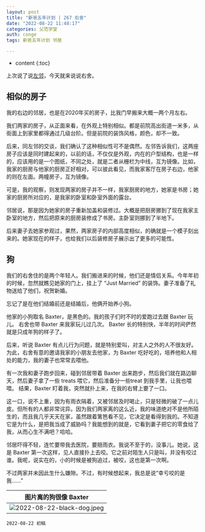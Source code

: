 ```yaml
---
layout: post
title: "新爸五年计划 | 267 右舍"
date: "2022-08-22 11:48:17"
categories: 父范学堂
auth: conge
tags: 新爸五年计划 邻居

---
```

* content
{:toc}

上次说了说[左邻](/2022/08/13/NewDaddy-neighbourhood/)，今天就来说说右舍。




## 相似的房子

我的右边的邻居，也是在2020年买的房子，比我门早搬来大概一两个月左右。

我们两家的房子，从正面来看，在外观上特别相似。都是前院高出街道一米多，从街面上到家里都得通过几级台阶。但是前院的装饰风格，颜色，却不一致。

后来，同左邻的交谈，我们确认了这种相似性可不是偶然。左邻告诉我们，这两座房子应该是同时建起来的，以前的话，不仅仅是外观，内在的户型结构，也是一样的，应该用的是一个图纸，不同之处，就是二者从栅栏为中线，互为镜像。比如，我家的厨房与他家的厨房正好相对，可以彼此看见，而我家客厅在房子右边，他家的则在左面。两幢房子，互为镜像。

可是，我的观察，则发现两家的房子并不一样，我家厨房的地方，她家是书房；她家的厨房所对应的，是我家的卧室和卧室外面的露台。

邻居说，那是因为她家的房子重新加盖和装修过。大概是把厨房挪到了现在我家主卧室的地方，然后把原来的厨房装修成了书房。主卧室则挪到了半地下。

后来妻子去她家参观过，果然，两家房子的内部高度相似，的确就是一个模子刻出来的。她家现在的样子，也给我们以后装修房子展示出了更多的可能性。

## 狗

我们的右舍住的是两个年轻人。我们搬进来的时候，他们还是情侣关系。今年年初的时候，忽然就瞧见她家的门上，挂上了 “Just Married” 的装饰。妻子准备了礼物送给了他们，祝贺新婚。

忘记了是在他们结婚前还是结婚后，他俩开始养小狗。

他家的小狗取名 Baxter，是黑色的。我的孩子们时不时的爱跑过去跟 Baxter 玩儿。 右舍也带 Baxter 来我家玩儿过几次。 Baxter 长的特别快，半年的时间俨然就是只成年狗的样子了。

后来，听说 Baxter 有点儿行为问题，就是特别爱叫，对主人之外的人不很友好。为此，右舍有意的邀请我家的小朋友去他家，为 Baxter 吃好吃的，培养他和人相处的能力，我的妻子也常常去喂他。

有一次我和妻子跑步回来，碰到邻居带着 Baxter 出来跑步，然后我们就在路边聊天，然后妻子拿了一些 treats 喂它，然后准备分一些treat 到我手里，让我也喂喂。 结果，Baxter 盯着我，突然就扑上来，在我的右臂上要了一口。

这一口，说不上重，因为有雨衣隔着，又被邻居及时喝止，只是轻微的破了一点儿皮。但所有的人都非常诧异。因为我们两家离的这么近，我的味道绝对不是他所陌生的，而且我几乎天天在家，虽然跟着篱笆看不见，它决定是看得到我的。不知道它是为什么，是把我当成了威胁吗？我能想到的就是，它看到妻子把它的零食给了我，从而心生不满吧？哈哈。

邻居吓得不轻，连忙要带我去医院，要赔雨衣。我说不至于的，没事儿。她说，这是 Baxter 第一次这样，见人直接扑上去咬。它之前对陌生人只是叫，并没有咬过谁。我呢，说实在的，小的时候是被狗追过，被咬，这也是第一次啊。

不过两家并未因此生什么嫌隙。不过，有时候想起来，我总是说“幸亏咬的是我……”


| 图片离的狗很像 Baxter |
|----|
| ![2022-08-22-black-dog.jpeg](https://s2.loli.net/2022/08/23/AjxSKoe8hRli4aI.jpg)|



```
2022-08-22 初稿
```
